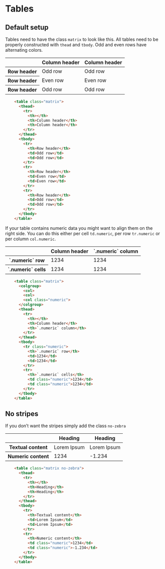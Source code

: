 <!--
tags: ["Style Guide:Tables"]
-->

# Tables							

## Default setup

Tables need to have the class `matrix` to look like this. All tables need to be properly constructed with `thead` and `tbody`. Odd and even rows have alternating colors.

<table class="matrix">
  <thead>
    <tr>
      <th></th>
      <th>Column header</th>
      <th>Column header</th>
    </tr>
  </thead>
  <tbody>
    <tr>
      <th>Row header</th>
      <td>Odd row</td>
      <td>Odd row</td>
    </tr>
    <tr>
      <th>Row header</th>
      <td>Even row</td>
      <td>Even row</td>
    </tr>
    <tr>
      <th>Row header</th>
      <td>Odd row</td>
      <td>Odd row</td>
    </tr>
  </tbody>
</table>

```html
	<table class="matrix">
	  <thead>
	    <tr>
	      <th></th>
	      <th>Column header</th>
	      <th>Column header</th>
	    </tr>
	  </thead>
	  <tbody>
	    <tr>
	      <th>Row header</th>
	      <td>Odd row</td>
	      <td>Odd row</td>
	    </tr>
	    <tr>
	      <th>Row header</th>
	      <td>Even row</td>
	      <td>Even row</td>
	    </tr>
	    <tr>
	      <th>Row header</th>
	      <td>Odd row</td>
	      <td>Odd row</td>
	    </tr>
	  </tbody>
	</table>
```

If your table contains numeric data you might want to align them on the right side. You can do this either per cell `td.numeric`, per row `tr.numeric` or per column `col.numeric`.

<table class="matrix">
  <colgroup>
    <col>
    <col>
    <col class="numeric">
  </colgroup>
  <thead>
    <tr>
      <th></th>
      <th>Column header</th>
      <th>`.numeric` column</th>
    </tr>
  </thead>
  <tbody>
    <tr class="numeric">
      <th>`.numeric` row</th>
      <td>1234</td>
      <td>1234</td>
    </tr>
    <tr>
      <th>`.numeric` cells</th>
      <td class="numeric">1234</td>
      <td class="numeric">1234</td>
    </tr>
  </tbody>
</table>

```html
    <table class="matrix">
      <colgroup>
        <col>
        <col>
        <col class="numeric">
      </colgroup>
      <thead>
        <tr>
          <th></th>
          <th>Column header</th>
          <th>`.numeric` column</th>
        </tr>
      </thead>
      <tbody>
        <tr class="numeric">
          <th>`.numeric` row</th>
          <td>1234</td>
          <td>1234</td>
        </tr>
        <tr>
          <th>`.numeric` cells</th>
          <td class="numeric">1234</td>
          <td class="numeric">1234</td>
        </tr>
      </tbody>
    </table>
```

## No stripes

If you don’t want the stripes simply add the class `no-zebra`

<table class="matrix no-zebra">
  <thead>
    <tr>
      <th></th>
      <th>Heading</th>
      <th>Heading</th>
    </tr>
  </thead> 
  <tbody>
    <tr>
      <th>Textual content</th>
      <td>Lorem Ipsum</td>
      <td>Lorem Ipsum</td>
    </tr>
    <tr>
      <th>Numeric content</th>
      <td class="numeric">1234</td>
      <td class="numeric">-1.234</td>
    </tr>
  </tbody>
</table>

```html
    <table class="matrix no-zebra">
      <thead>
        <tr>
          <th></th>
          <th>Heading</th>
          <th>Heading</th>
        </tr>
      </thead> 
      <tbody>
        <tr>
          <th>Textual content</th>
          <td>Lorem Ipsum</td>
          <td>Lorem Ipsum</td>
        </tr>
        <tr>
          <th>Numeric content</th>
          <td class="numeric">1234</td>
          <td class="numeric">-1.234</td>
        </tr>
      </tbody>
    </table>
```
